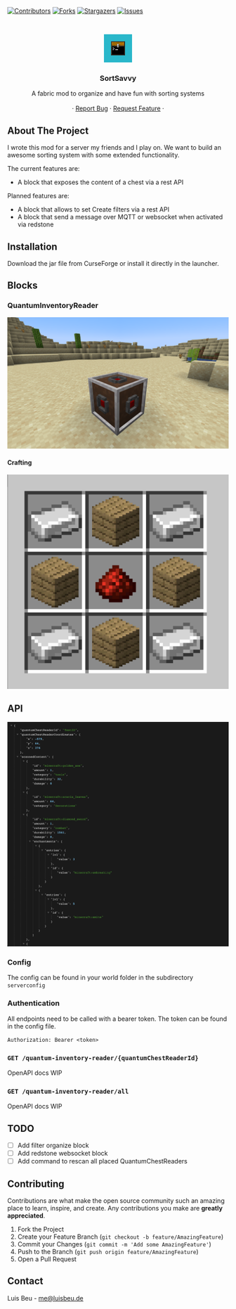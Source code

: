 [![Contributors][contributors-shield]][contributors-url]
[![Forks][forks-shield]][forks-url]
[![Stargazers][stars-shield]][stars-url]
[![Issues][issues-shield]][issues-url]

<!-- PROJECT HEADER -->
<br />
<p align="center">
  <img src="src/main/resources/assets/sort_savvy/icon.png" alt="Logo" height="64">

<h3 align="center">SortSavvy</h3>

  <p align="center">
    A fabric mod to organize and have fun with sorting systems
    <br />
    <br />
    ·
    <a href="https://github.com/beuluis/SortSavvy/issues">Report Bug</a>
    ·
    <a href="https://github.com/beuluis/SortSavvy/issues">Request Feature</a>
    ·
  </p>
</p>

<!-- ABOUT THE PROJECT -->

## About The Project

I wrote this mod for a server my friends and I play on. We want to build an awesome sorting system with some extended
functionality.

The current features are:

- A block that exposes the content of a chest via a rest API

Planned features are:

- A block that allows to set Create filters via a rest API
- A block that send a message over MQTT or websocket when activated via redstone

## Installation

Download the jar file from CurseForge or install it directly in the launcher.

## Blocks

### QuantumInventoryReader

![QuantumInventoryReader](images/QuantumInventoryReader.png)

#### Crafting

![QuantumInventoryReaderRecipe](images/QuantumInventoryReaderRecipe.png)

## API

![APIExample](images/ApiScreenshot.png) <!-- TODO: update example -->

### Config

The config can be found in your world folder in the subdirectory `serverconfig`

### Authentication

All endpoints need to be called with a bearer token. The token can be found in the config file.

```
Authorization: Bearer <token>
```

### `GET /quantum-inventory-reader/{quantumChestReaderId}`

OpenAPI docs WIP

### `GET /quantum-inventory-reader/all`

OpenAPI docs WIP

## TODO

- [ ] Add filter organize block
- [ ] Add redstone websocket block
- [ ] Add command to rescan all placed QuantumChestReaders

<!-- CONTRIBUTING -->

## Contributing

Contributions are what make the open source community such an amazing place to learn, inspire, and create. Any
contributions you make are **greatly appreciated**.

1. Fork the Project
2. Create your Feature Branch (`git checkout -b feature/AmazingFeature`)
3. Commit your Changes (`git commit -m 'Add some AmazingFeature'`)
4. Push to the Branch (`git push origin feature/AmazingFeature`)
5. Open a Pull Request

<!-- CONTACT -->

## Contact

Luis Beu - me@luisbeu.de

<!-- MARKDOWN LINKS & IMAGES -->
<!-- https://www.markdownguide.org/basic-syntax/#reference-style-links -->

[contributors-shield]: https://img.shields.io/github/contributors/beuluis/SortSavvy.svg?style=flat-square

[contributors-url]: https://github.com/beuluis/SortSavvy/graphs/contributors

[forks-shield]: https://img.shields.io/github/forks/beuluis/SortSavvy.svg?style=flat-square

[forks-url]: https://github.com/beuluis/SortSavvy/network/members

[stars-shield]: https://img.shields.io/github/stars/beuluis/SortSavvy.svg?style=flat-square

[stars-url]: https://github.com/beuluis/SortSavvy/stargazers

[issues-shield]: https://img.shields.io/github/issues/beuluis/SortSavvy.svg?style=flat-square

[issues-url]: https://github.com/beuluis/SortSavvy/issues

[license-shield]: https://img.shields.io/github/license/beuluis/SortSavvy.svg?style=flat-square

